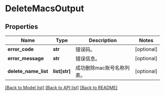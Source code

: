 # DeleteMacsOutput

## Properties
Name | Type | Description | Notes
------------ | ------------- | ------------- | -------------
**error_code** | **str** | 错误码。 | [optional] 
**error_message** | **str** | 错误信息。 | [optional] 
**delete_name_list** | **list[str]** | 成功删除mac账号名称列表。 | [optional] 

[[Back to Model list]](../README.md#documentation-for-models) [[Back to API list]](../README.md#documentation-for-api-endpoints) [[Back to README]](../README.md)


